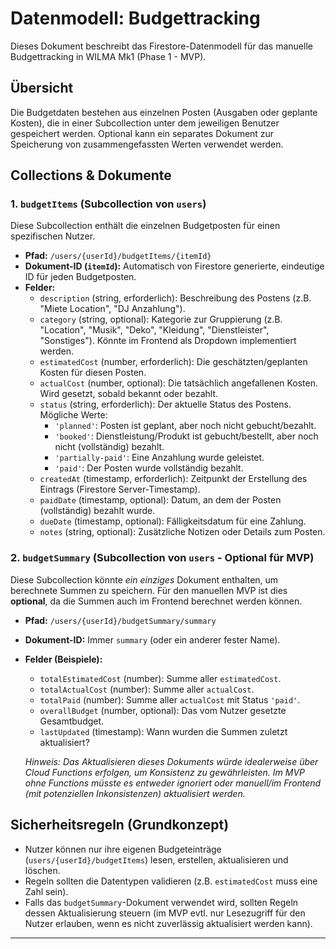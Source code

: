 # Datenmodell: Budgettracking

Dieses Dokument beschreibt das Firestore-Datenmodell für das manuelle Budgettracking in WILMA Mk1 (Phase 1 - MVP).

## Übersicht

Die Budgetdaten bestehen aus einzelnen Posten (Ausgaben oder geplante Kosten), die in einer Subcollection unter dem jeweiligen Benutzer gespeichert werden. Optional kann ein separates Dokument zur Speicherung von zusammengefassten Werten verwendet werden.

## Collections & Dokumente

### 1. `budgetItems` (Subcollection von `users`)

Diese Subcollection enthält die einzelnen Budgetposten für einen spezifischen Nutzer.

-   **Pfad:** `/users/{userId}/budgetItems/{itemId}`
-   **Dokument-ID (`itemId`):** Automatisch von Firestore generierte, eindeutige ID für jeden Budgetposten.
-   **Felder:**
    -   `description` (string, erforderlich): Beschreibung des Postens (z.B. "Miete Location", "DJ Anzahlung").
    -   `category` (string, optional): Kategorie zur Gruppierung (z.B. "Location", "Musik", "Deko", "Kleidung", "Dienstleister", "Sonstiges"). Könnte im Frontend als Dropdown implementiert werden.
    -   `estimatedCost` (number, erforderlich): Die geschätzten/geplanten Kosten für diesen Posten.
    -   `actualCost` (number, optional): Die tatsächlich angefallenen Kosten. Wird gesetzt, sobald bekannt oder bezahlt.
    -   `status` (string, erforderlich): Der aktuelle Status des Postens. Mögliche Werte:
        -   `'planned'`: Posten ist geplant, aber noch nicht gebucht/bezahlt.
        -   `'booked'`: Dienstleistung/Produkt ist gebucht/bestellt, aber noch nicht (vollständig) bezahlt.
        -   `'partially-paid'`: Eine Anzahlung wurde geleistet.
        -   `'paid'`: Der Posten wurde vollständig bezahlt.
    -   `createdAt` (timestamp, erforderlich): Zeitpunkt der Erstellung des Eintrags (Firestore Server-Timestamp).
    -   `paidDate` (timestamp, optional): Datum, an dem der Posten (vollständig) bezahlt wurde.
    -   `dueDate` (timestamp, optional): Fälligkeitsdatum für eine Zahlung.
    -   `notes` (string, optional): Zusätzliche Notizen oder Details zum Posten.

### 2. `budgetSummary` (Subcollection von `users` - Optional für MVP)

Diese Subcollection könnte *ein einziges* Dokument enthalten, um berechnete Summen zu speichern. Für den manuellen MVP ist dies **optional**, da die Summen auch im Frontend berechnet werden können.

-   **Pfad:** `/users/{userId}/budgetSummary/summary`
-   **Dokument-ID:** Immer `summary` (oder ein anderer fester Name).
-   **Felder (Beispiele):**
    -   `totalEstimatedCost` (number): Summe aller `estimatedCost`.
    -   `totalActualCost` (number): Summe aller `actualCost`.
    -   `totalPaid` (number): Summe aller `actualCost` mit Status `'paid'`.
    -   `overallBudget` (number, optional): Das vom Nutzer gesetzte Gesamtbudget.
    -   `lastUpdated` (timestamp): Wann wurden die Summen zuletzt aktualisiert?

    *Hinweis: Das Aktualisieren dieses Dokuments würde idealerweise über Cloud Functions erfolgen, um Konsistenz zu gewährleisten. Im MVP ohne Functions müsste es entweder ignoriert oder manuell/im Frontend (mit potenziellen Inkonsistenzen) aktualisiert werden.* 

## Sicherheitsregeln (Grundkonzept)

-   Nutzer können nur ihre eigenen Budgeteinträge (`users/{userId}/budgetItems`) lesen, erstellen, aktualisieren und löschen.
-   Regeln sollten die Datentypen validieren (z.B. `estimatedCost` muss eine Zahl sein).
-   Falls das `budgetSummary`-Dokument verwendet wird, sollten Regeln dessen Aktualisierung steuern (im MVP evtl. nur Lesezugriff für den Nutzer erlauben, wenn es nicht zuverlässig aktualisiert werden kann).

--- 